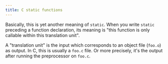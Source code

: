 ```yaml
---
title: C static functions
---
```


Basically, this is yet another meaning of `static`. When you write `static` preceding a function declaration, its meaning is "this function is only callable within this translation unit".

A "translation unit" is the input which corresponds to an object file (`foo.o`) as output. In C, this is usually a `foo.c` file. Or more precisely, it's the output after running the preprocessor on `foo.c`.
